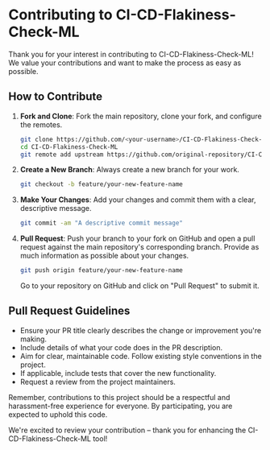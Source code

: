 # Contributing to CI-CD-Flakiness-Check-ML

Thank you for your interest in contributing to CI-CD-Flakiness-Check-ML! We value your contributions and want to make the process as easy as possible.

## How to Contribute

1. **Fork and Clone**: Fork the main repository, clone your fork, and configure the remotes.

    ```bash
    git clone https://github.com/<your-username>/CI-CD-Flakiness-Check-ML.git
    cd CI-CD-Flakiness-Check-ML
    git remote add upstream https://github.com/original-repository/CI-CD-Flakiness-Check-ML.git
    ```

2. **Create a New Branch**: Always create a new branch for your work.

    ```bash
    git checkout -b feature/your-new-feature-name
    ```

3. **Make Your Changes**: Add your changes and commit them with a clear, descriptive message.

    ```bash
    git commit -am "A descriptive commit message"
    ```

4. **Pull Request**: Push your branch to your fork on GitHub and open a pull request against the main repository's corresponding branch. Provide as much information as possible about your changes.

    ```bash
    git push origin feature/your-new-feature-name
    ```

    Go to your repository on GitHub and click on "Pull Request" to submit it.

## Pull Request Guidelines

- Ensure your PR title clearly describes the change or improvement you're making.
- Include details of what your code does in the PR description.
- Aim for clear, maintainable code. Follow existing style conventions in the project.
- If applicable, include tests that cover the new functionality.
- Request a review from the project maintainers.

Remember, contributions to this project should be a respectful and harassment-free experience for everyone. By participating, you are expected to uphold this code.

We're excited to review your contribution – thank you for enhancing the CI-CD-Flakiness-Check-ML tool!
